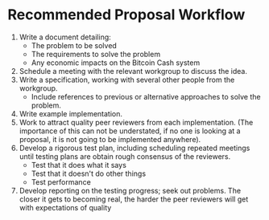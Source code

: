 # Recommended Proposal Workflow

1. Write a document detailing:
    - The problem to be solved
    - The requirements to solve the problem
    - Any economic impacts on the Bitcoin Cash system
2. Schedule a meeting with the relevant workgroup to discuss the idea.
3. Write a specification, working with several other people from the workgroup.
    - Include references to previous or alternative approaches to solve the problem.
4. Write example implementation.
5. Work to attract quality peer reviewers from each implementation. (The importance of this can not be understated, if no one is looking at a proposal, it is not going to be implemented anywhere).
6. Develop a rigorous test plan, including scheduling repeated meetings until testing plans are obtain rough consensus of the reviewers.
    - Test that it does what it says
    - Test that it doesn't do other things
    - Test performance
7. Develop reporting on the testing progress; seek out problems. The closer it gets to becoming real, the harder the peer reviewers will get with expectations of quality
